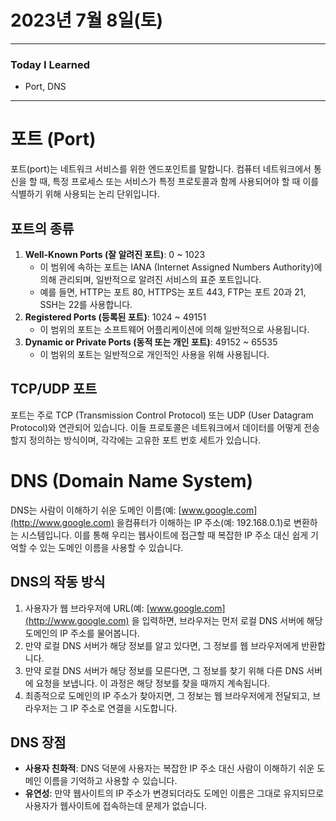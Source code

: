 # 2023년 7월 8일(토)

---

### Today I Learned 

- Port, DNS

---

# 포트 (Port)

포트(port)는 네트워크 서비스를 위한 엔드포인트를 말합니다. 컴퓨터 네트워크에서 통신을 할 때, 특정 프로세스 또는 서비스가 특정 프로토콜과 함께 사용되어야 할 때 이를 식별하기 위해 사용되는 논리 단위입니다.

## 포트의 종류

1. **Well-Known Ports (잘 알려진 포트)**: 0 ~ 1023
   - 이 범위에 속하는 포트는 IANA (Internet Assigned Numbers Authority)에 의해 관리되며, 일반적으로 알려진 서비스의 표준 포트입니다.
   - 예를 들면, HTTP는 포트 80, HTTPS는 포트 443, FTP는 포트 20과 21, SSH는 22를 사용합니다.
2. **Registered Ports (등록된 포트)**: 1024 ~ 49151
   - 이 범위의 포트는 소프트웨어 어플리케이션에 의해 일반적으로 사용됩니다.
3. **Dynamic or Private Ports (동적 또는 개인 포트)**: 49152 ~ 65535
   - 이 범위의 포트는 일반적으로 개인적인 사용을 위해 사용됩니다.

## TCP/UDP 포트

포트는 주로 TCP (Transmission Control Protocol) 또는 UDP (User Datagram Protocol)와 연관되어 있습니다. 이들 프로토콜은 네트워크에서 데이터를 어떻게 전송할지 정의하는 방식이며, 각각에는 고유한 포트 번호 세트가 있습니다.

# DNS (Domain Name System)

DNS는 사람이 이해하기 쉬운 도메인 이름(예: [www.google.com](http://www.google.com) 을컴퓨터가 이해하는 IP 주소(예: 192.168.0.1)로 변환하는 시스템입니다. 이를 통해 우리는 웹사이트에 접근할 때 복잡한 IP 주소 대신 쉽게 기억할 수 있는 도메인 이름을 사용할 수 있습니다.

## DNS의 작동 방식

1. 사용자가 웹 브라우저에 URL(예: [www.google.com](http://www.google.com) 을 입력하면, 브라우저는 먼저 로컬 DNS 서버에 해당 도메인의 IP 주소를 물어봅니다.
2. 만약 로컬 DNS 서버가 해당 정보를 알고 있다면, 그 정보를 웹 브라우저에게 반환합니다.
3. 만약 로컬 DNS 서버가 해당 정보를 모른다면, 그 정보를 찾기 위해 다른 DNS 서버에 요청을 보냅니다. 이 과정은 해당 정보를 찾을 때까지 계속됩니다.
4. 최종적으로 도메인의 IP 주소가 찾아지면, 그 정보는 웹 브라우저에게 전달되고, 브라우저는 그 IP 주소로 연결을 시도합니다.

## DNS 장점

- **사용자 친화적**: DNS 덕분에 사용자는 복잡한 IP 주소 대신 사람이 이해하기 쉬운 도메인 이름을 기억하고 사용할 수 있습니다.
- **유연성**: 만약 웹사이트의 IP 주소가 변경되더라도 도메인 이름은 그대로 유지되므로 사용자가 웹사이트에 접속하는데 문제가 없습니다.